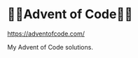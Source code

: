 # :santa::christmas_tree:Advent of Code:christmas_tree::santa:

https://adventofcode.com/

My Advent of Code solutions.
